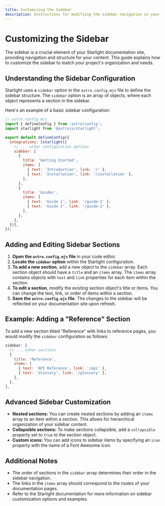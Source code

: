 ```yaml
---
title: Customizing the Sidebar
description: Instructions for modifying the sidebar navigation in your Starlight documentation site. 
---
```


# Customizing the Sidebar

The sidebar is a crucial element of your Starlight documentation site, providing navigation and structure for your content. This guide explains how to customize the sidebar to match your project's organization and needs.

## Understanding the Sidebar Configuration

Starlight uses a `sidebar` option in the `astro.config.mjs` file to define the sidebar structure. The `sidebar` option is an array of objects, where each object represents a section in the sidebar.

Here's an example of a basic sidebar configuration:

```javascript
// astro.config.mjs
import { defineConfig } from 'astro/config';
import starlight from '@astrojs/starlight';

export default defineConfig({
  integrations: [starlight({
    // ... other configuration options
    sidebar: [
      {
        title: 'Getting Started',
        items: [
          { text: 'Introduction', link: '/' },
          { text: 'Installation', link: '/installation' },
        ],
      },
      {
        title: 'Guides',
        items: [
          { text: 'Guide 1', link: '/guide-1' },
          { text: 'Guide 2', link: '/guide-2' },
        ],
      },
    ],
  })],
});
```

## Adding and Editing Sidebar Sections

1. **Open the `astro.config.mjs` file** in your code editor.
2. **Locate the `sidebar` option** within the Starlight configuration. 
3. **To add a new section**, add a new object to the `sidebar` array. Each section object should have a `title` and an `items` array. The `items` array contains objects with `text` and `link` properties for each item within the section.
4. **To edit a section**, modify the existing section object's title or items. You can change the text, link, or order of items within a section.
5. **Save the `astro.config.mjs` file**. The changes to the sidebar will be reflected on your documentation site upon refresh.

## Example: Adding a "Reference" Section

To add a new section titled "Reference" with links to reference pages, you would modify the `sidebar` configuration as follows:

```javascript
sidebar: [
  // ... other sections
  {
    title: 'Reference',
    items: [
      { text: 'API Reference', link: '/api' },
      { text: 'Glossary', link: '/glossary' },
    ],
  },
],
```

## Advanced Sidebar Customization

*   **Nested sections:** You can create nested sections by adding an `items` array to an item within a section. This allows for hierarchical organization of your sidebar content.
*   **Collapsible sections:** To make sections collapsible, add a `collapsible` property set to `true` to the section object. 
*   **Custom icons:** You can add icons to sidebar items by specifying an `icon` property with the name of a Font Awesome icon.

## Additional Notes

*   The order of sections in the `sidebar` array determines their order in the sidebar navigation.
*   The links in the `items` array should correspond to the routes of your documentation pages.
*   Refer to the Starlight documentation for more information on sidebar customization options and examples.


